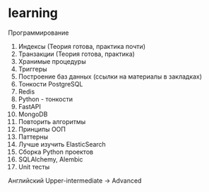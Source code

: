 # learning
Программирование
1. Индексы (Теория готова, практика почти)
2. Транзакции (Теория готова, практика)
3. Хранимые процедуры
4. Триггеры
5. Построение баз данных (ссылки на материалы в закладках)
6. Тонкости PostgreSQL
7. Redis
8. Python - тонкости
9. FastAPI
10. MongoDB
11. Повторить алгоритмы
12. Принципы ООП
13. Паттерны
14. Лучше изучить ElasticSearch
15. Сборка Python проектов
16. SQLAlchemy, Alembic
17. Unit тесты


Английский
Upper-intermediate -> Advanced

